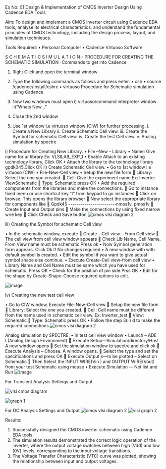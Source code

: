 Ex No: 01     Design & Implementation of CMOS Inverter Design Using Cadence EDA Tools   

Aim:
To design and implement a CMOS inverter circuit using Cadence EDA tools, analyse its electrical characteristics, and understand the fundamental principles of CMOS technology, including the design process, layout, and simulation techniques.

Tools Required:
•	Personal Computer
•	Cadence Virtuoso Software

S C H E M A T I C S I M U L A T I O N - PROCEDURE FOR CREATING THE SCHEMATIC SIMULATION -Commands to get into Cadence

1.	Right Click and open the terminal window
2.	Type the following commands as follows and press enter.
•	csh
•	source /cadence/install/cshrc
•	virtuoso 
Procedure for Schematic simulation using Cadence

1.	Now two windows must open i) virtuoso/command interpreter window ii)”Whats New…”
2.	Close the 2nd window
3.	Use 1st window i.e virtuoso window (CIW) for further processing.
i.	Create a New Library
ii.	Create Schematic Cell view.
iii.	Create the Symbol for schematic Cell view.
iv.	Create the test Cell view.
v.	Analog simulation by spectre


i)	Procedure for Creating New Library.
•	File –New – Library
•	Name: Give name for ur library Ex: VLSILAB_EXP_1
•	Enable Attach to an existing technology library, Click OK
•	Attach the library to the technology library gpdk045.Click OK
ii)	Create Schematic Cell view.
•	Go to 1st window i.e virtuoso (CIW)
•	File-New-Cell view
•	Setup the new file form
	Library: Select the one you created.
	Cell: Give the experiment name Ex: Inverter ViewSchematic
	Type: Schematic press OK
•	Add the required components from the libraries and make the connections.
	Go to instance fixed menu or use shortcut key “I” from keypad to go instances
	Click on browse. This opens the library browser
	Now select the appropriate library for components like 
	Gpdk45 ------------------------nmos1v, pmos1v
	Create Input and Output pins
	Make the connections by using fixed narrow wire key
	Click Check and Save button
![cmos vlsi diagram 2](https://github.com/user-attachments/assets/b79c2c13-ff94-4621-bfb4-3597d8fb9b8f)



 
iii)	Creating the Symbol for schematic Cell view

•	In the schematic window, execute 
	Create – Cell view – From Cell view
	The cell view from cell view window appears
	Check Lib Name, Cell Name, From View name must be schematic Press ok
•	Now Symbol generation form appears. Click Ok If No changes required
•	A new window with with default symbol is created.
•	Edit the symbol if you want to give actual symbol shape else continue.
•	Execute Create-Cell view-from cell view
•	Library Name and Cell Name must be same which you have used for schematic. Press OK
•	Check for the position of pin side.Prss OK
•	Edit for the shape by Create-Shape-Choose required options to edit.

 ![image](https://github.com/user-attachments/assets/e947dcda-b023-4668-a955-a5faf0949702)


iv)	Creating the new test cell view

•	Go to CIW window, Execute File-New-Cell view
	Setup the new file form
	Library: Select the one you created.
	Cell: Cell name must be different from the name used in schematic cell view. Ex: Inverter_test
	View: Schematic
	Type: Schematic press OK
•	Follow the step 3(ii) d to make the required connections
![cmos vlsi diagram 2](https://github.com/user-attachments/assets/3b2023b5-ed05-4e5e-8611-c6d7162cabc3)



 
Analog simulation by SPECTRE.
•	In test cell view window
•	Launch – ADE L(Analog Design Environment)
	Execute Setup—Simulation/directory/Host A new window opens
	Set the simulation window to spectre and click ok
	Execute Analysis – Choose. A window opens.
	Select the type and set the specifications and press OK
	Execute Output s—to be plotted – Select on Schematic
	Then Select the INPUT WIRE(Vin ) and OUTPUT WIRE(Vout) from your test Schematic using mouse
•	Execute Simulation -- Net list and Run
 ![image](https://github.com/user-attachments/assets/3aac50ec-bc0f-406e-be2e-a504b8afa8c9)

For Transient Analysis Settings and Output
 
 
![vlsi cmos diagram](https://github.com/user-attachments/assets/360fd9cb-77c9-4f9d-9e2b-5b2fe33b81e3)

![graph 1](https://github.com/user-attachments/assets/6653cbeb-a80c-4fae-ad80-f1af8682552e)

 For DC Analysis Settings and Output
![cmos vlsi diagram 2](https://github.com/user-attachments/assets/02330e73-8a55-4f41-a6df-4b119b0972d4)
![vlsi graph 2](https://github.com/user-attachments/assets/4d9b1bfd-eecf-453d-bee7-54a8454893cf)


 




 

Results:
1.	Successfully designed the CMOS inverter schematic using Cadence EDA tools.
2.	The simulation results demonstrated the correct logic operation of the inverter, where the output voltage switches between high (Vdd) and low (0V) levels, corresponding to the input voltage transitions.
3.	The Voltage Transfer Characteristic (VTC) curve was plotted, showing the relationship between input and output voltages.











